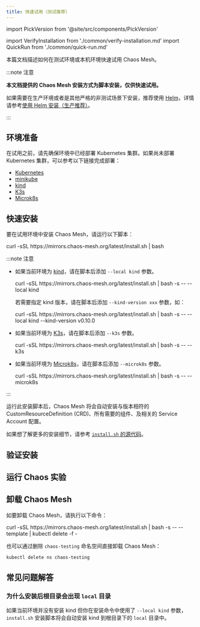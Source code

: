 ```yaml
---
title: 快速试用（测试推荐）
---
```


import PickVersion from '@site/src/components/PickVersion'

import VerifyInstallation from './common/verify-installation.md'
import QuickRun from './common/quick-run.md'

本篇文档描述如何在测试环境或本机环境快速试用 Chaos Mesh。

:::note 注意

**本文档提供的 Chaos Mesh 安装方式为脚本安装，仅供快速试用。**

如果需要在生产环境或者是其他严格的非测试场景下安装，推荐使用 [Helm](https://helm.sh/)，详情请参考[使用 Helm 安装（生产推荐）](production-installation-using-helm.md)。

:::

## 环境准备

在试用之前，请先确保环境中已经部署 Kubernetes 集群。如果尚未部署 Kubernetes 集群，可以参考以下链接完成部署：

- [Kubernetes](https://kubernetes.io/docs/setup/)
- [minikube](https://minikube.sigs.k8s.io/docs/start/)
- [kind](https://kind.sigs.k8s.io/docs/user/quick-start/)
- [K3s](https://rancher.com/docs/k3s/latest/en/quick-start/)
- [Microk8s](https://microk8s.io/)

## 快速安装

要在试用环境中安装 Chaos Mesh，请运行以下脚本：

<PickVersion className="language-bash">
curl -sSL https://mirrors.chaos-mesh.org/latest/install.sh | bash
</PickVersion>

:::note 注意

- 如果当前环境为 [kind](https://kind.sigs.k8s.io/)，请在脚本后添加 `--local kind` 参数。

  <PickVersion className="language-bash">
  curl -sSL https://mirrors.chaos-mesh.org/latest/install.sh | bash -s -- --local kind
  </PickVersion>

  若需要指定 kind 版本，请在脚本后添加 `--kind-version xxx` 参数，如：

  <PickVersion className="language-bash">
  curl -sSL https://mirrors.chaos-mesh.org/latest/install.sh | bash -s -- --local kind --kind-version v0.10.0
  </PickVersion>

- 如果当前环境为 [K3s](https://k3s.io/)，请在脚本后添加 `--k3s` 参数。

  <PickVersion className="language-bash">
  curl -sSL https://mirrors.chaos-mesh.org/latest/install.sh | bash -s -- --k3s
  </PickVersion>

- 如果当前环境为 [Microk8s](https://microk8s.io/)，请在脚本后添加 `--microk8s` 参数。

  <PickVersion className="language-bash">
  curl -sSL https://mirrors.chaos-mesh.org/latest/install.sh | bash -s -- --microk8s
  </PickVersion>

:::

运行此安装脚本后，Chaos Mesh 将会自动安装与版本相符的 CustomResourceDefinition (CRD)、所有需要的组件、及相关的 Service Account 配置。

如果想了解更多的安装细节，请参考 [`install.sh` 的源代码](https://github.com/chaos-mesh/chaos-mesh/blob/master/install.sh)。

## 验证安装

<VerifyInstallation />

## 运行 Chaos 实验

<QuickRun />

## 卸载 Chaos Mesh

如要卸载 Chaos Mesh，请执行以下命令：

<PickVersion className="language-bash">
curl -sSL https://mirrors.chaos-mesh.org/latest/install.sh | bash -s -- --template | kubectl delete -f -
</PickVersion>

也可以通过删除 `chaos-testing` 命名空间直接卸载 Chaos Mesh：

```sh
kubectl delete ns chaos-testing
```

## 常见问题解答

### 为什么安装后根目录会出现 `local` 目录

如果当前环境并没有安装 kind 但你在安装命令中使用了 `--local kind` 参数，`install.sh` 安装脚本将会自动安装 kind 到根目录下的 `local` 目录中。

